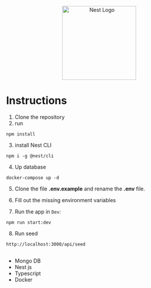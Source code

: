 <p align="center">
  <a href="http://nestjs.com/" target="blank"><img src="https://nestjs.com/img/logo-small.svg" width="200" alt="Nest Logo" /></a>
</p>

# Instructions

1. Clone the repository
2. run 
```
npm install 
```
3. install Nest CLI
```
npm i -g @nest/cli
```
4. Up database
```
docker-compose up -d
```
5. Clone the file __.env.example__ and rename the __.env__ file.

6. Fill out the missing environment variables

7. Run the app in ```Dev```:
  ```
  npm run start:dev
  ```

8. Run seed
```
http://localhost:3000/api/seed
```

## 
* Mongo DB
* Nest js
* Typescript
* Docker

